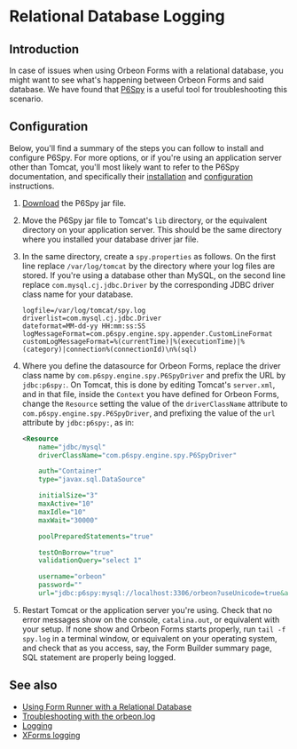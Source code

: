 # Relational Database Logging

## Introduction

In case of issues when using Orbeon Forms with a relational database, you might want to see what's happening between Orbeon Forms and said database. We have found that [P6Spy](https://github.com/p6spy/p6spy) is a useful tool for troubleshooting this scenario.

## Configuration

Below, you'll find a summary of the steps you can follow to install and configure P6Spy. For more options, or if you're using an application server  other than Tomcat, you'll most likely want to refer to the P6Spy documentation, and specifically their [installation](http://p6spy.readthedocs.io/en/latest/install.html) and [configuration](http://p6spy.readthedocs.io/en/latest/configandusage.html) instructions.

1. [Download](https://search.maven.org/search?q=g:p6spy) the P6Spy jar file.
2. Move the P6Spy jar file to Tomcat's `lib` directory, or the equivalent directory on your application server. This should be the same directory where you installed your database driver jar file.
3. In the same directory, create a `spy.properties` as follows. On the first line replace `/var/log/tomcat` by the directory where your log files are stored. If you're using a database other than MySQL, on the second line replace `com.mysql.cj.jdbc.Driver` by the corresponding JDBC driver class name for your database.

    ```
    logfile=/var/log/tomcat/spy.log
    driverlist=com.mysql.cj.jdbc.Driver
    dateformat=MM-dd-yy HH:mm:ss:SS
    logMessageFormat=com.p6spy.engine.spy.appender.CustomLineFormat
    customLogMessageFormat=%(currentTime)|%(executionTime)|%(category)|connection%(connectionId)\n%(sql)
    ```
    
4. Where you define the datasource for Orbeon Forms, replace the driver class name by `com.p6spy.engine.spy.P6SpyDriver` and prefix the URL by `jdbc:p6spy:`. On Tomcat, this is done by editing Tomcat's `server.xml`, and in that file, inside the `Context` you have defined for Orbeon Forms, change the `Resource` setting the value of the `driverClassName` attribute to `com.p6spy.engine.spy.P6SpyDriver`, and prefixing the value of the `url` attribute by `jdbc:p6spy:`, as in:

    ```xml
    <Resource
        name="jdbc/mysql"
        driverClassName="com.p6spy.engine.spy.P6SpyDriver"
    
        auth="Container"
        type="javax.sql.DataSource"
    
        initialSize="3"
        maxActive="10"
        maxIdle="10"
        maxWait="30000"
    
        poolPreparedStatements="true"
    
        testOnBorrow="true"
        validationQuery="select 1"
    
        username="orbeon"
        password=""
        url="jdbc:p6spy:mysql://localhost:3306/orbeon?useUnicode=true&amp;characterEncoding=UTF8"/>
    ````

5. Restart Tomcat or the application server you're using. Check that no error messages show on the console, `catalina.out`, or equivalent with your setup. If none show and Orbeon Forms starts properly, run `tail -f spy.log` in a terminal window, or equivalent on your operating system, and check that as you access, say, the Form Builder summary page, SQL statement are properly being logged.

## See also

- [Using Form Runner with a Relational Database](/form-runner/persistence/relational-db.md)
- [Troubleshooting with the orbeon.log](/configuration/troubleshooting/orbeon-log)
- [Logging](/installation/logging.md)
- [XForms logging](/configuration/advanced/xforms-logging.md)
